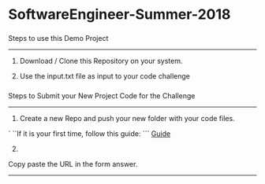 # SoftwareEngineer-Summer-2018

### 
Steps to use this Demo Project

----------


1. Download / Clone this Repository on your system. 

1. Use the input.txt file as input to your code challenge

### 
Steps to Submit your New Project Code for the Challenge

-----------


1. Create a new Repo and push your new folder with your code files.

`
``If it is your first time, follow this guide: ```
[Guide](https://help.github.com/articles/create-a-repo/)

2. 
Copy paste the URL in the form answer.


-------------
